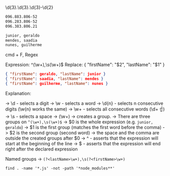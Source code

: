 \d{3}.\d{3}.\d{3}-\d{2}

```txt
096.883.806-52
096.283.806-52
096.383.806.21
```

```txt
junior, geraldo
mendes, saadia
nunes, guilherme
```

cmd + F, Regex

Expression: ^(\w+),\s(\w+)$
Replace: { "firstName": "$2", "lastName": "$1" }

```json
{ "firstName": geraldo, "lastName": junior }
{ "firstName": saadia, "lastName": mendes }
{ "firstName": guilherme, "lastName": nunes }
```

Explanation:

-> \d - selects a digit
-> \w - selects a word
-> \d{n} - selects n consecutive digits (\w{n} works the same)
-> \w+ - selects all consecutive words (\d+ ☝️)
-> \s - selects a space
-> (\w+) -> creates a group.
  -> There are three groups on `^(\w+),\s(\w+)$`
  -> $0 is the whole expression (e.g. `junior, geraldo`)
  -> $1 is the first group (matches the first word before the comma)
  -> $2 is the second group (second word)
  -> the space and the comma are outside the created groups after $0
-> ^ - asserts that the expression will start at the beginning of the line
-> $ - asserts that the expression will end right after the declared expression

Named groups -> `(?<lastName>\w+),\s(?<firstName>\w+)`

`find . -name '*.js' -not -path '*node_modules**'`
